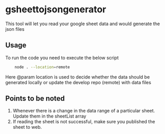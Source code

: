 # gsheettojsongenerator

This tool will let you read your google sheet data and would generate the json files 


## Usage
To run the code you need to execute the below script

```bash
    node . --location=remote
```

Here @param location is used to decide whether the data should be generated locally or update the develop repo (remote) with data files

## Points to be noted 
1. Whenever there is a change in the data range of a particular sheet. Update them in the sheetList array 
2. If reading the sheet is not successful, make sure you published the sheet to web. 